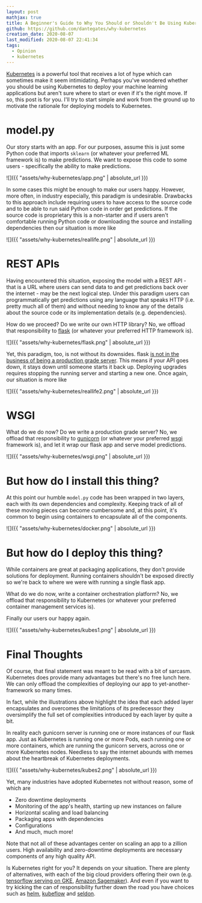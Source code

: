 ```yaml
---
layout: post
mathjax: true
title: A Beginner's Guide to Why You Should or Shouldn't Be Using Kubernetes for Machine Learning (With Illustrations)
github: https://github.com/dantegates/why-kubernetes
creation_date: 2020-08-07
last_modified: 2020-08-07 22:41:34
tags: 
  - Opinion
  - kubernetes
---
```



[Kubernetes](https://kubernetes.io/) is a powerful tool that receives a lot of hype which can sometimes make it seem intimidating. Perhaps you've wondered whether you should be using Kubernetes to deploy your machine learning applications but aren't sure where to start or even if it's the right move. If so, this post is for you. I'll try to start simple and work from the ground up to motivate the rationale for deploying models to Kubernetes.

# model.py

Our story starts with an app. For our purposes, assume this is just some Python code that imports `sklearn` (or whatever your preferred ML framework is) to make predictions. We want to expose this code to some users - specifically the ability to make predictions.

![]({{ "assets/why-kubernetes/app.png" | absolute_url }})

In some cases this might be enough to make our users happy. However, more often, in industry especially, this paradigm is undesirable. Drawbacks to this approach include requiring users to have access to the source code and to be able to run said Python code in order get predictions. If the source code is proprietary this is a non-starter and if users aren't comfortable running Python code or downloading the source and installing  dependencies then our situation is more like

![]({{ "assets/why-kubernetes/reallife.png" | absolute_url }})

# REST APIs

Having encountered this situation, exposing the model with a REST API - that is a URL where users can send data to and get predictions back over the internet - may be the next logical step. Under this paradigm users can programmatically get predictions using any language that speaks HTTP (i.e. pretty much all of them) and without needing to know any of the details about the source code or its implementation details (e.g. dependencies).

How do we proceed? Do we write our own HTTP library? No, we offload that responsibility to [flask](https://flask.palletsprojects.com/en/1.1.x/) (or whatever your preferred HTTP framework is).

![]({{ "assets/why-kubernetes/flask.png" | absolute_url }})

Yet, this paradigm, too, is not without its downsides. flask [is not in the business of being a production grade server](https://flask.palletsprojects.com/en/1.1.x/tutorial/deploy/#run-with-a-production-server). This means if your API goes down, it stays down until someone starts it back up. Deploying upgrades requires stopping the running server and starting a new one. Once again, our situation is more like

![]({{ "assets/why-kubernetes/reallife2.png" | absolute_url }})

# WSGI

What do we do now? Do we write a production grade server? No, we offload that responsibility to [gunicorn](https://gunicorn.org/) (or whatever your preferred [wsgi](https://wsgi.readthedocs.io/en/latest/what.html) framework is), and let it wrap our flask app and serve model predictions.

![]({{ "assets/why-kubernetes/wsgi.png" | absolute_url }})

# But how do I install this thing?

At this point our humble `model.py` code has been wrapped in two layers, each with its own dependencies and complexity. Keeping track of all of these moving pieces can become cumbersome and, at this point, it's common to begin using containers to encapsulate all of the components.

![]({{ "assets/why-kubernetes/docker.png" | absolute_url }})

# But how do I deploy this thing?

While containers are great at packaging applications, they don't provide solutions for deployment. Running containers shouldn't be exposed directly so we're back to where we were with running a single flask app.

What do we do now, write a container orchestration platform? No, we offload that responsibility to Kubernetes (or whatever your preferred container management services is).

Finally our users our happy again.

![]({{ "assets/why-kubernetes/kubes1.png" | absolute_url }})

# Final Thoughts

Of course, that final statement was meant to be read with a bit of sarcasm. Kubernetes does provide many advantages but there's no free lunch here. We can only offload the complexities of deploying our app to yet-another-framework so many times.

In fact, while the illustrations above highlight the idea that each added layer encapsulates and overcomes the limitations of its predecessor they oversimplify the full set of complexities introduced by each layer by quite a bit.

In reality each gunicorn server is running one or more instances of our flask app. Just as Kubernetes is running one or more Pods, each running one or more containers, which are running the gunicorn servers, across one or more Kubernetes nodes. Needless to say the internet abounds with memes about the heartbreak of Kubernetes deployments.

![]({{ "assets/why-kubernetes/kubes2.png" | absolute_url }})

Yet, many industries have adopted Kubernetes not without reason, some of which are

- Zero downtime deployments
- Monitoring of the app's health, starting up new instances on failure
- Horizontal scaling and load balancing
- Packaging apps with dependencies
- Configurations
- And much, much more!

Note that not all of these advantages center on scaling an app to a zillion users. High availability and zero-downtime deployments are necessary components of any high quality API.

Is Kubernetes right for you? It depends on your situation. There are plenty of alternatives, with each of the big cloud providers offering their own (e.g. [tensorflow serving on GKE](https://www.tensorflow.org/tfx/serving/serving_kubernetes), [Amazon Sagemaker](https://aws.amazon.com/sagemaker/)). And even if you want to try kicking the can of responsibility further down the road you have choices such as [helm](https://helm.sh/), [kubeflow](https://www.kubeflow.org/docs/about/kubeflow/) and [seldon](https://www.seldon.io/).
